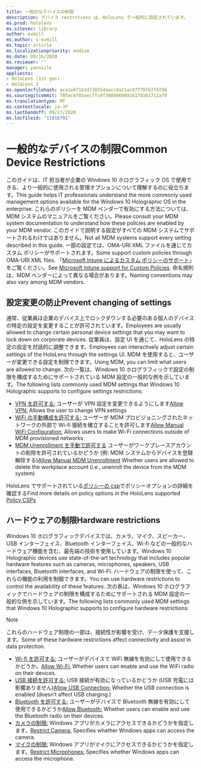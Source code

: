 ```yaml
---
title: 一般的なデバイスの制限
description: デバイス restrctions は、HoloLens で一般的に設定されています。
ms.prod: hololens
ms.sitesec: library
author: evmill
ms.author: v-evmill
ms.topic: article
ms.localizationpriority: medium
ms.date: 09/16/2020
ms.reviewer: ''
manager: yannisle
appliesto:
- HoloLens (1st gen)
- HoloLens 2
ms.openlocfilehash: ace1e071b3d73855daacc8a11ac87770fb7f5f99
ms.sourcegitcommit: 785ac6f05aecffc0f3980960891617d161711a70
ms.translationtype: MT
ms.contentlocale: ja-JP
ms.lasthandoff: 09/17/2020
ms.locfileid: "11016791"
---
```

# <span data-ttu-id="ad923-103">一般的なデバイスの制限</span><span class="sxs-lookup"><span data-stu-id="ad923-103">Common Device Restrictions</span></span> 

<span data-ttu-id="ad923-104">このガイドは、IT 担当者が企業の Windows 10 ホログラフィック OS で使用できる、より一般的に使用される管理オプションについて理解するのに役立ちます。</span><span class="sxs-lookup"><span data-stu-id="ad923-104">This guide helps IT professionals understand the more commonly used management options available for the Windows 10 Holographic OS in the enterprise.</span></span> <span data-ttu-id="ad923-105">これらのポリシーを MDM ベンダーで有効にする方法については、MDM システムのマニュアルをご覧ください。</span><span class="sxs-lookup"><span data-stu-id="ad923-105">Please consult your MDM system documentation to understand how these policies are enabled by your MDM vendor.</span></span> <span data-ttu-id="ad923-106">このガイドで説明する設定がすべての MDM システムでサポートされるわけではありません。</span><span class="sxs-lookup"><span data-stu-id="ad923-106">Not all MDM systems support every setting described in this guide.</span></span> <span data-ttu-id="ad923-107">一部の設定では、OMA-URI XML ファイルを通じてカスタム ポリシーがサポートされます。</span><span class="sxs-lookup"><span data-stu-id="ad923-107">Some support custom policies through OMA-URI XML files.</span></span> <span data-ttu-id="ad923-108">「[Microsoft Intune によるカスタム ポリシーのサポート](https://docs.microsoft.com/mem/intune/configuration/custom-settings-windows-10)」をご覧ください。</span><span class="sxs-lookup"><span data-stu-id="ad923-108">See [Microsoft Intune support for Custom Policies](https://docs.microsoft.com/mem/intune/configuration/custom-settings-windows-10).</span></span> <span data-ttu-id="ad923-109">命名規則は、MDM ベンダーによって異なる場合があります。</span><span class="sxs-lookup"><span data-stu-id="ad923-109">Naming conventions may also vary among MDM vendors.</span></span>

## <span data-ttu-id="ad923-110">設定変更の防止</span><span class="sxs-lookup"><span data-stu-id="ad923-110">Prevent changing of settings</span></span>
<span data-ttu-id="ad923-111">通常、従業員は企業のデバイス上でロックダウンする必要のある個人のデバイスの特定の設定を変更することが許可されています。</span><span class="sxs-lookup"><span data-stu-id="ad923-111">Employees are usually allowed to change certain personal device settings that you may want to lock down on corporate devices.</span></span> <span data-ttu-id="ad923-112">従業員は、設定 UI を通じて、HoloLens の特定の設定を対話的に調整できます。</span><span class="sxs-lookup"><span data-stu-id="ad923-112">Employees can interactively adjust certain settings of the HoloLens through the settings UI.</span></span> <span data-ttu-id="ad923-113">MDM を使用すると、ユーザーが変更できる設定を制限できます。</span><span class="sxs-lookup"><span data-stu-id="ad923-113">Using MDM, you can limit what users are allowed to change.</span></span> <span data-ttu-id="ad923-114">次の一覧は、Windows 10 ホログラフィックで設定の制限を構成するためにサポートされている MDM 設定の一般的な例を示しています。</span><span class="sxs-lookup"><span data-stu-id="ad923-114">The following lists commonly used MDM settings that Windows 10 Holographic supports to configure settings restrictions:</span></span>
-   <span data-ttu-id="ad923-115">[VPN を許可する:](https://docs.microsoft.com/windows/client-management/mdm/policy-csp-settings#settings-allowvpn) ユーザーが VPN 設定を変更できるようにします</span><span class="sxs-lookup"><span data-stu-id="ad923-115">[Allow VPN:](https://docs.microsoft.com/windows/client-management/mdm/policy-csp-settings#settings-allowvpn) Allows the user to change VPN settings</span></span>
-   <span data-ttu-id="ad923-116">[WiFi の手動構成を許可する:](https://docs.microsoft.com/windows/client-management/mdm/policy-csp-wifi#wifi-allowmanualwificonfiguration) ユーザーが MDM プロビジョニングされたネットワークの外部で Wi-fi 接続を確立することを許可します</span><span class="sxs-lookup"><span data-stu-id="ad923-116">[Allow Manual WiFi Configuration:](https://docs.microsoft.com/windows/client-management/mdm/policy-csp-wifi#wifi-allowmanualwificonfiguration) Allows users to make Wi-Fi connections outside of MDM provisioned networks</span></span>
-   <span data-ttu-id="ad923-117">[MDM Unenrollment を手動で許可する](https://docs.microsoft.com/windows/client-management/mdm/policy-csp-experience#experience-allowmanualmdmunenrollment) ユーザーがワークプレースアカウントの削除を許可されているかどうか (例: MDM システムからデバイスを登録解除する)</span><span class="sxs-lookup"><span data-stu-id="ad923-117">[Allow Manual MDM Unenrollment](https://docs.microsoft.com/windows/client-management/mdm/policy-csp-experience#experience-allowmanualmdmunenrollment) Whether users are allowed to delete the workplace account (i.e., unenroll the device from the MDM system)</span></span>

<span data-ttu-id="ad923-118">HoloLens でサポートされている[ポリシーの csp](https://docs.microsoft.com/windows/client-management/mdm/policy-csps-supported-by-hololens2)でポリシーオプションの詳細を確認する</span><span class="sxs-lookup"><span data-stu-id="ad923-118">Find more details on policy options in the HoloLens supported [Policy CSPs](https://docs.microsoft.com/windows/client-management/mdm/policy-csps-supported-by-hololens2)</span></span>

## <span data-ttu-id="ad923-119">ハードウェアの制限</span><span class="sxs-lookup"><span data-stu-id="ad923-119">Hardware restrictions</span></span>
<span data-ttu-id="ad923-120">Windows 10 ホログラフィックデバイスでは、カメラ、マイク、スピーカー、USB インターフェイス、Bluetooth インターフェイス、Wi-fi などの一般的なハードウェア機能を含む、最先端の技術を使用しています。</span><span class="sxs-lookup"><span data-stu-id="ad923-120">Windows 10 Holographic devices use state-of-the-art technology that includes popular hardware features such as cameras, microphones, speakers, USB interfaces, Bluetooth interfaces, and Wi-Fi.</span></span> <span data-ttu-id="ad923-121">ハードウェアの制限を使って、これらの機能の利用を制御できます。</span><span class="sxs-lookup"><span data-stu-id="ad923-121">You can use hardware restrictions to control the availability of these features.</span></span>
<span data-ttu-id="ad923-122">次の表は、Windows 10 ホログラフィックでハードウェアの制限を構成するためにサポートされる MDM 設定の一般的な例を示しています。</span><span class="sxs-lookup"><span data-stu-id="ad923-122">The following lists commonly used MDM settings that Windows 10 Holographic supports to configure hardware restrictions:</span></span>

> [!NOTE]
> <span data-ttu-id="ad923-123">これらのハードウェア制限の一部は、接続性が影響を受け、データ保護を支援します。</span><span class="sxs-lookup"><span data-stu-id="ad923-123">Some of these hardware restrictions affect connectivity and assist in data protection.</span></span>

-   <span data-ttu-id="ad923-124">[Wi-fi を許可する:](https://docs.microsoft.com/windows/client-management/mdm/policy-csp-wifi#wifi-allowwifi) ユーザーがデバイスで WiFi 無線を有効にして使用できるかどうか。</span><span class="sxs-lookup"><span data-stu-id="ad923-124">[Allow Wi-Fi:](https://docs.microsoft.com/windows/client-management/mdm/policy-csp-wifi#wifi-allowwifi) Whether users can enable and use the WiFi radio on their devices.</span></span>
-   <span data-ttu-id="ad923-125">[USB 接続を許可する:](https://docs.microsoft.com/windows/client-management/mdm/policy-csp-connectivity#connectivity-allowusbconnection) USB 接続が有効になっているかどうか (USB 充電には影響ありません)</span><span class="sxs-lookup"><span data-stu-id="ad923-125">[Allow USB Connection:](https://docs.microsoft.com/windows/client-management/mdm/policy-csp-connectivity#connectivity-allowusbconnection) Whether the USB connection is enabled (doesn’t affect USB charging.)</span></span>
-   <span data-ttu-id="ad923-126">[Bluetooth を許可する:](https://docs.microsoft.com/windows/client-management/mdm/policy-csp-connectivity#connectivity-allowbluetooth) ユーザーがデバイスで Bluetooth 無線を有効にして使用できるかどうか</span><span class="sxs-lookup"><span data-stu-id="ad923-126">[Allow Bluetooth:](https://docs.microsoft.com/windows/client-management/mdm/policy-csp-connectivity#connectivity-allowbluetooth) Whether users can enable and use the Bluetooth radio on their devices.</span></span>
-   <span data-ttu-id="ad923-127">[カメラの制限:](https://docs.microsoft.com/windows/client-management/mdm/policy-csp-privacy#privacy-letappsaccesscamera) Windows アプリがカメラにアクセスできるかどうかを指定します。</span><span class="sxs-lookup"><span data-stu-id="ad923-127">[Restrict Camera:](https://docs.microsoft.com/windows/client-management/mdm/policy-csp-privacy#privacy-letappsaccesscamera) Specifies whether Windows apps can access the camera.</span></span>
-   <span data-ttu-id="ad923-128">[マイクの制限:](https://docs.microsoft.com/windows/client-management/mdm/policy-csp-privacy#privacy-letappsaccessmicrophone) Windows アプリがマイクにアクセスできるかどうかを指定します。</span><span class="sxs-lookup"><span data-stu-id="ad923-128">[Restrict Microphones:](https://docs.microsoft.com/windows/client-management/mdm/policy-csp-privacy#privacy-letappsaccessmicrophone) Specifies whether Windows apps can access the microphone.</span></span>
